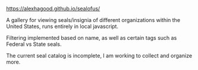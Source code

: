 https://alexhagood.github.io/sealofus/

A gallery for viewing seals/insignia of different organizations within the United States, runs entirely in local javascript.

Filtering implemented based on name, as well as certain tags such as Federal vs State seals.

The current seal catalog is incomplete, I am working to collect and organize more.
